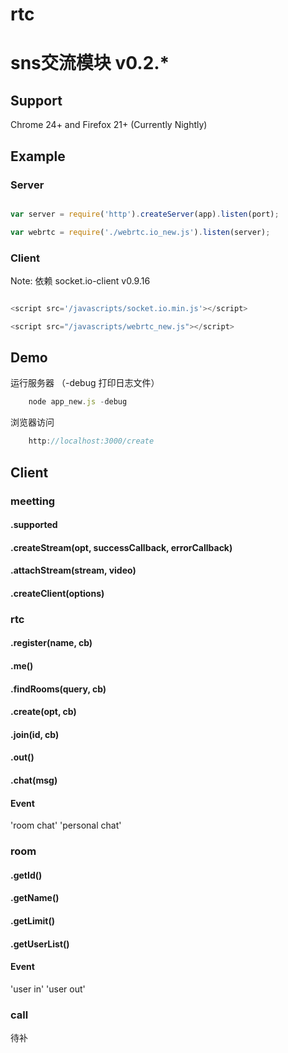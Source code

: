 ﻿rtc
======

# sns交流模块 v0.2.*

## Support

Chrome 24+ and Firefox 21+ (Currently Nightly)

## Example

### Server
 
```javascript

var server = require('http').createServer(app).listen(port);

var webrtc = require('./webrtc.io_new.js').listen(server);
```

### Client

Note: 依赖 socket.io-client v0.9.16
```javascript

<script src='/javascripts/socket.io.min.js'></script>

<script src="/javascripts/webrtc_new.js"></script>
```

## Demo

运行服务器  （-debug 打印日志文件）
```javascript
	node app_new.js -debug
```
浏览器访问
```javascript
	http://localhost:3000/create
```

## Client

### meetting 

#### .supported

#### .createStream(opt, successCallback, errorCallback)

#### .attachStream(stream, video)

#### .createClient(options)



### rtc

#### .register(name, cb)

#### .me()

#### .findRooms(query, cb)

#### .create(opt, cb)

#### .join(id, cb)

#### .out()

#### .chat(msg)

#### Event	
'room chat'  'personal chat'




	
### room

#### .getId()

#### .getName()

#### .getLimit()

#### .getUserList()

#### Event  
'user in'    'user out' 



### call
待补




